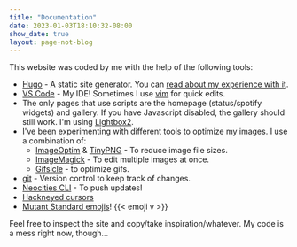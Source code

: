 ```yaml
---
title: "Documentation"
date: 2023-01-03T18:10:32-08:00
show_date: true
layout: page-not-blog
---
```


This website was coded by me with the help of the following tools:

- [Hugo](https://gohugo.io/documentation/) - A static site generator. You can [read about my experience with it](/blog/23-01/kyle-makes-kyle-tools#using-hugo).
- [VS Code](https://code.visualstudio.com/) - My IDE! Sometimes I use [vim](https://www.vim.org/) for quick edits.
- The only pages that use scripts are the  homepage (status/spotify widgets) and gallery. If you have Javascript disabled, the gallery should still work. I'm using [Lightbox2](https://github.com/lokesh/lightbox2).
- I've been experimenting with different tools to optimize my images. I use a combination of:
  - [ImageOptim](https://imageoptim.com/mac) & [TinyPNG](https://tinypng.com/) - To reduce image file sizes.
  - [ImageMagick](https://imagemagick.org/) - To edit multiple images at once.
  - [Gifsicle](https://www.lcdf.org/gifsicle/) - to optimize gifs.
- [git](https://git-scm.com/) - Version control to keep track of changes.
- [Neocities CLI](https://neocities.org/cli) - To push updates!
- [Hackneyed cursors](https://gitlab.com/Enthymeme/hackneyed-x11-cursors)
- [Mutant Standard emojis](https://mutant.tech/)! {{< emoji v >}}

Feel free to inspect the site and copy/take inspiration/whatever. My code is a mess right now, though...
